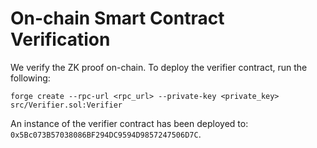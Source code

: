 # On-chain Smart Contract Verification

We verify the ZK proof on-chain. To deploy the verifier contract, run the following: 
```shell
forge create --rpc-url <rpc_url> --private-key <private_key> src/Verifier.sol:Verifier
```

An instance of the verifier contract has been deployed to: `0x5Bc073B57038086BF294DC9594D9857247506D7C`.